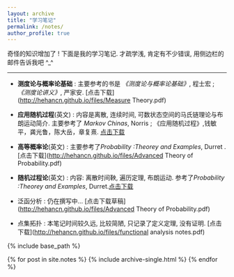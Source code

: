 ```yaml
---
layout: archive
title: "学习笔记"
permalink: /notes/
author_profile: true
---
```





奇怪的知识增加了 ! 下面是我的学习笔记. 才疏学浅, 肯定有不少错误, 用侧边栏的邮件告诉我吧 ^_^

***********


-  **测度论与概率论基础** : 主要参考的书是 *《测度论与概率论基础》*, 程士宏 ; *《测度论讲义》*, 严家安. [点击下载](http://hehancn.github.io/files/Measure Theory.pdf)

- **应用随机过程**(英文) : 内容是离散, 连续时间, 可数状态空间的马氏链理论与布朗运动简介. 主要参考了 *Markov Chinas*, Norris ; 《应用随机过程》,钱敏平，龚光鲁，陈大岳，章复熹. [点击下载](http://hehancn.github.io/files/asc.pdf)

- **高等概率论**(英文) : 主要参考了*Probability :Theorey and Examples*, Durret . [点击下载](http://hehancn.github.io/files/Advanced Theory of Probability.pdf)

- **随机过程论**(英文) : 内容: 离散时间鞅, 遍历定理, 布朗运动. 参考了*Probability :Theorey and Examples*, Durret.[点击下载](http://hehancn.github.io/files/StochasticProcessesNotes.pdf)

- 泛函分析 :  仍在撰写中... [点击下载草稿](http://hehancn.github.io/files/Advanced Theory of Probability.pdf)



- 点集拓扑 :  本笔记时间较久远, 比较简陋, 只记录了定义定理, 没有证明.  [点击下载](http://hehancn.github.io/files/functional analysis notes.pdf)

 

{% include base_path %}

{% for post in site.notes %}
  {% include archive-single.html %}
{% endfor %}
